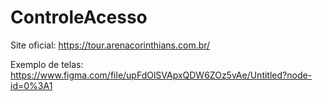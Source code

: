 # ControleAcesso

Site oficial: https://tour.arenacorinthians.com.br/

Exemplo de telas: https://www.figma.com/file/upFdOlSVApxQDW6ZOz5vAe/Untitled?node-id=0%3A1
